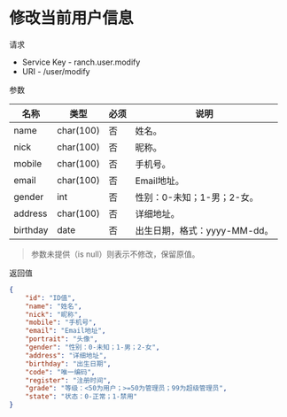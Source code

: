 # 修改当前用户信息

请求
- Service Key - ranch.user.modify
- URI - /user/modify

参数

|名称|类型|必须|说明|
|---|---|---|---|
|name|char(100)|否|姓名。|
|nick|char(100)|否|昵称。|
|mobile|char(100)|否|手机号。|
|email|char(100)|否|Email地址。|
|gender|int|否|性别：0-未知；1-男；2-女。|
|address|char(100)|否|详细地址。|
|birthday|date|否|出生日期，格式：yyyy-MM-dd。|

> 参数未提供（is null）则表示不修改，保留原值。

返回值
```json
{
    "id": "ID值",
    "name": "姓名",
    "nick": "昵称",
    "mobile": "手机号",
    "email": "Email地址",
    "portrait": "头像",
    "gender": "性别：0-未知；1-男；2-女",
    "address": "详细地址",
    "birthday": "出生日期",
    "code": "唯一编码",
    "register": "注册时间",
    "grade": "等级：<50为用户；>=50为管理员；99为超级管理员",
    "state": "状态：0-正常；1-禁用"
}
```
